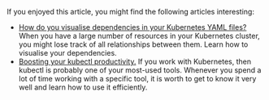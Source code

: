 If you enjoyed this article, you might find the following articles interesting:

- [How do you visualise dependencies in your Kubernetes YAML files?](/visualise-dependencies-kubernetes) When you have a large number of resources in your Kubernetes cluster, you might lose track of all relationships between them. Learn how to visualise your dependencies.
- [Boosting your kubectl productivity.](/blog/kubectl-productivity) If you work with Kubernetes, then kubectl is probably one of your most-used tools. Whenever you spend a lot of time working with a specific tool, it is worth to get to know it very well and learn how to use it efficiently.
